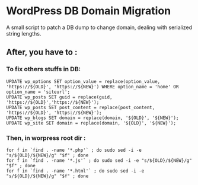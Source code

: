 # WordPress DB Domain Migration

A small script to patch a DB dump to change domain, dealing with serialized string lengths.

## After, you have to : 

### To fix others stuffs in DB: 

    UPDATE wp_options SET option_value = replace(option_value, 'https://${OLD}', 'https://${NEW}') WHERE option_name = 'home' OR option_name = 'siteurl';
    UPDATE wp_posts SET guid = replace(guid, 'https://${OLD}','https://${NEW}');
    UPDATE wp_posts SET post_content = replace(post_content, 'https://${OLD}', 'https://${NEW}');
    UPDATE wp_blogs SET domain = replace(domain, '${OLD}', '${NEW}');
    UPDATE wp_site SET domain = replace(domain, '${OLD}', '${NEW}');

### Then, in worpress root dir : 

    for f in `find . -name '*.php'` ; do sudo sed -i -e "s/${OLD}/${NEW}/g" "$f" ; done
    for f in `find . -name '*.js'` ; do sudo sed -i -e "s/${OLD}/${NEW}/g" "$f" ; done
    for f in `find . -name '*.html'` ; do sudo sed -i -e "s/${OLD}/${NEW}/g" "$f" ; done
